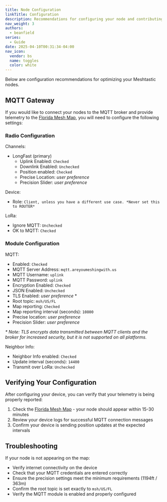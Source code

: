 ```yaml
---
title: Node Configuration
linkTitle: Configuration
description: Recommendations for configuring your node and contributing to the mesh.
nav_weight: 3
authors:
  - beanfield
series:
  - Guide
date: 2025-04-10T00:31:34-04:00
nav_icon:
  vendor: bs
  name: toggles
  color: white
---
```


Below are configuration recommendations for optimizing your Meshtastic nodes.

## MQTT Gateway

If you would like to connect your nodes to the MQTT broker and provide telemetry to the [Florida Mesh Map][MESHMAP], you will need to configure the following settings:

### Radio Configuration
  Channels:
  * LongFast (primary)
    * Uplink Enabled: `Checked`
    * Downlink Enabled: `Unchecked` 
    * Position enabled: `Checked`
    * Precise Location: *user preference*
    * Precision Slider: *user preference*

  Device:
  * Role: `Client, unless you have a different use case. *Never set this to ROUTER*`

  LoRa:
  * Ignore MQTT: `Unchecked`
  * OK to MQTT: `Checked`

### Module Configuration
  MQTT:
  * Enabled: `Checked`
  * MQTT Server Address: `mqtt.areyoumeshingwith.us`
  * MQTT Username: `uplink`
  * MQTT Password: `uplink`
  * Encryption Enabled: `Checked`
  * JSON Enabled: `Unchecked`
  * TLS Enabled: *user preference* \*
  * Root topic: `msh/US/FL`
  * Map reporting: `Checked`
  * Map reporting interval (seconds): `10800`
  * Precise location: *user preference*
  * Precision Slider: *user preference*

*\* Note: TLS encrypts data transmitted between MQTT clients and the broker for increased security, but it is not supported on all platforms.*

  Neighbor Info: 
  * Neighbor Info enabled: `Checked`
  * Update interval (seconds): `14400`
  * Transmit over LoRa: `Unchecked`

## Verifying Your Configuration

After configuring your device, you can verify that your telemetry is being properly reported:
1. Check the [Florida Mesh Map][MESHMAP] - your node should appear within 15-30 minutes
2. Review your device logs for successful MQTT connection messages
3. Confirm your device is sending position updates at the expected intervals

## Troubleshooting

If your node is not appearing on the map:
- Verify internet connectivity on the device
- Check that your MQTT credentials are entered correctly
- Ensure the precision settings meet the minimum requirements (1194ft / 363m)
- Confirm the root topic is set exactly to `msh/US/FL`
- Verify the MQTT module is enabled and properly configured

[MESHMAP]: https://map.areyoumeshingwith.us "Florida Mesh Map"
[PRECISION]: https://meshtastic.org/docs/software/integrations/mqtt/#location-precision-filtering "Location Precision Filtering"
